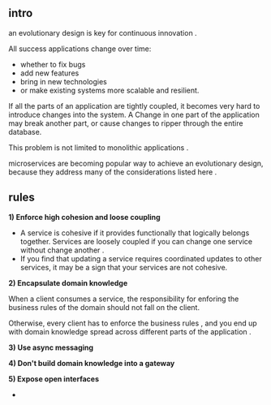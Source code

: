 ## intro

an evolutionary design is key for continuous innovation .

All success applications change over time:

- whether to fix bugs
- add new features
- bring in new technologies
- or make existing systems more scalable and resilient.

If all the parts of an application are tightly coupled, it becomes very hard to introduce changes into the system. A
Change in one part of the application may break another part, or cause changes to ripper through the entire database.

This problem is not limited to monolithic applications .

microservices are becoming popular way to achieve an evolutionary design, because they address many of the
considerations listed here .

## rules

**1) Enforce high cohesion and loose coupling**

- A service is cohesive if it provides functionally that logically belongs together.
  Services are loosely coupled if you can change one service without change another .
- If you find that updating a service requires coordinated updates to other services, it may be a sign that your
  services are not cohesive.

**2) Encapsulate domain knowledge**

When a client consumes a service, the responsibility for enforing the business rules of the domain should not fall on
the client.

Otherwise, every client has to enforce the business rules , and you end up with domain knowledge spread across different
parts of the application .



**3) Use async messaging**


**4) Don't build domain knowledge into a gateway**


**5) Expose open interfaces**

- 

